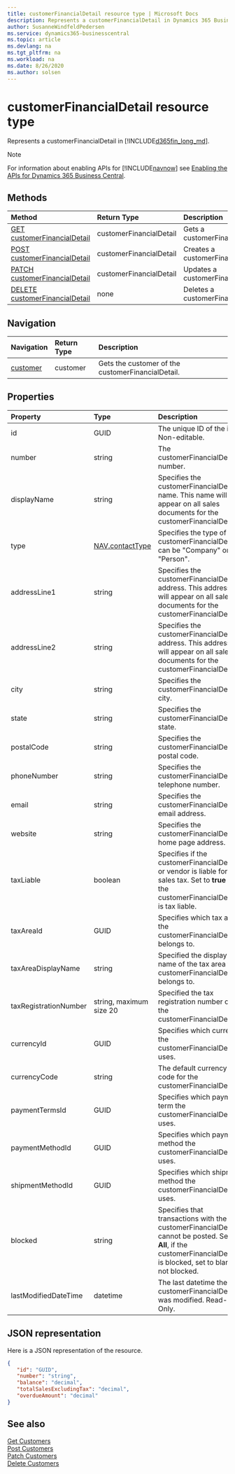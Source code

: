 ```yaml
---
title: customerFinancialDetail resource type | Microsoft Docs
description: Represents a customerFinancialDetail in Dynamics 365 Business Central.
author: SusanneWindfeldPedersen
ms.service: dynamics365-businesscentral
ms.topic: article
ms.devlang: na
ms.tgt_pltfrm: na
ms.workload: na
ms.date: 8/26/2020
ms.author: solsen
---
```


# customerFinancialDetail resource type
Represents a customerFinancialDetail in [!INCLUDE[d365fin_long_md](../../includes/d365fin_long_md.md)].

> [!NOTE]  
> For information about enabling APIs for [!INCLUDE[navnow](../../includes/navnow_md.md)] see [Enabling the APIs for Dynamics 365 Business Central](../enabling-apis-for-dynamics-nav.md).

## Methods

| Method          |Return Type| Description      |
|:----------------|:----------|:-----------------|
|[GET customerFinancialDetail](../api/dynamics_customerFinancialDetail_get.md)      |customerFinancialDetail   |Gets a customerFinancialDetail.   |
|[POST customerFinancialDetail](../api/dynamics_create_customerFinancialDetail.md)|customerFinancialDetail   |Creates a customerFinancialDetail.|
|[PATCH customerFinancialDetail](../api/dynamics_customerFinancialDetail_update.md)|customerFinancialDetail   |Updates a customerFinancialDetail.|
|[DELETE customerFinancialDetail](../api/dynamics_customerFinancialDetail_delete.md)|none        |Deletes a customerFinancialDetail.|



## Navigation

| Navigation |Return Type| Description |
|:----------|:----------|:-----------------|
|[customer](../resources/dynamics_customer.md)|customer   |Gets the customer of the customerFinancialDetail.|

## Properties

| Property    | Type     |Description|
|:------------|:---------|:----------|
|id           |GUID      |The unique ID of the item. Non-editable.|
|number       |string    |The customerFinancialDetail number.|
|displayName  |string    |Specifies the customerFinancialDetail's name. This name will appear on all sales documents for the customerFinancialDetail.|
|type         |[NAV.contactType](../resources/dynamics_complextypes.md)   |Specifies the type of customerFinancialDetail, can be "Company" or "Person".|
|addressLine1 |string    |Specifies the customerFinancialDetail's address. This address will appear on all sales documents for the customerFinancialDetail.|
|addressLine2 |string    |Specifies the customerFinancialDetail's address. This address will appear on all sales documents for the customerFinancialDetail.|
|city         |string    |Specifies the customerFinancialDetail's city.|
|state        |string    |Specifies the customerFinancialDetail's state.|
|postalCode   |string    |Specifies the customerFinancialDetail's postal code.|
|phoneNumber  |string    |Specifies the customerFinancialDetail's telephone number.|
|email        |string    |Specifies the customerFinancialDetail's email address.|
|website      |string    |Specifies the customerFinancialDetail's home page address.|
|taxLiable    |boolean   |Specifies if the customerFinancialDetail or vendor is liable for sales tax. Set to **true** if the customerFinancialDetail is tax liable.|
|taxAreaId    |GUID      |Specifies which tax area the customerFinancialDetail belongs to.|
|taxAreaDisplayName|string|Specified the display name of the tax area the customerFinancialDetail belongs to.|
|taxRegistrationNumber|string, maximum size 20|Specified the tax registration number of the customerFinancialDetail.|
|currencyId   |GUID      |Specifies which currency the customerFinancialDetail uses.|
|currencyCode |string   |The default currency code for the customerFinancialDetail.|
|paymentTermsId|GUID     |Specifies which payment term the customerFinancialDetail uses.|
|paymentMethodId|GUID    |Specifies which payment method the customerFinancialDetail uses.|
|shipmentMethodId|GUID   |Specifies which shipment method the customerFinancialDetail uses.|
|blocked      |string    |Specifies that transactions with the customerFinancialDetail cannot be posted. Set to **All**, if the customerFinancialDetail is blocked, set to blank if not blocked.|
|lastModifiedDateTime|datetime|The last datetime the customerFinancialDetail was modified. Read-Only.|  

## JSON representation

Here is a JSON representation of the resource.


```json
{
   "id": "GUID",
   "number": "string",
   "balance": "decimal",
   "totalSalesExcludingTax": "decimal",
   "overdueAmount": "decimal"
}
```
## See also
  
[Get Customers](../api/dynamics_customerFinancialDetail_get.md)  
[Post Customers](../api/dynamics_create_customerFinancialDetail.md)  
[Patch Customers](../api/dynamics_customerFinancialDetail_update.md)  
[Delete Customers](../api/dynamics_customerFinancialDetail_delete.md)  
